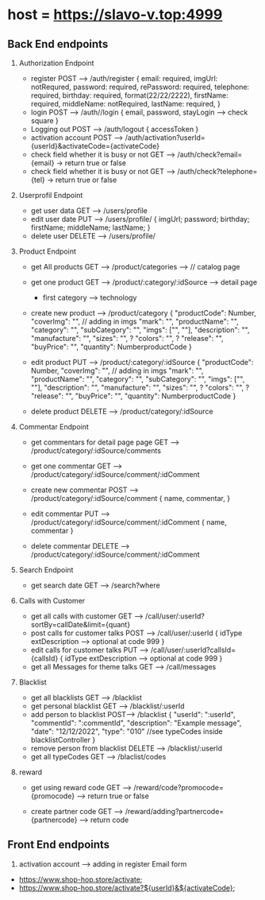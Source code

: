 # host = <https://slavo-v.top:4999>

## Back End endpoints

1. Authorization Endpoint

   - register POST --> /auth/register
    {
    email: required,
    imgUrl: notRequred,
    password: required,
    rePassword: required,
    telephone: required,
    birthday: required, format(22/22/2222),
    firstName: required,
    middleName: notRequired,
    lastName: required,
    }
   - login POST --> /auth//login
    {
    email,
    password,
    stayLogin --> check square
    }
   - Logging out POST --> /auth/logout
    {
    accessToken
    }
   - activation account POST --> /auth/activation?userId={userId}&activateCode={activateCode}
   - check field whether it is busy or not GET --> /auth/check?email={email}  -> return true or false
   - check field whether it is busy or not GET --> /auth/check?telephone={tel} -> return true or false

2. Userprofil Endpoint
    - get user data GET --> /users/profile
    - edit user date PUT --> /users/profile/
    {
        imgUrl;
        password;
        birthday;
        firstName;
        middleName;
        lastName;
    }
    - delete user DELETE --> /users/profile/

3. Product Endpoint

   - get All products GET --> /product/categories --> // catalog page
   - get one product GET --> /product/:category/:idSource --> detail page
      - first category --> technology

   - create new product --> /product/category
    {
      "productCode": Number,
      "coverImg": "", // adding in imgs
      "mark": "",
      "productName": "",
      "category": "",
      "subCategory": "",
      "imgs": ["", ""],
      "description": "",
      "manufacture": "",
      "sizes": "", ?
      "colors": "", ?
      "release": "",
      "buyPrice": "",
      "quantity": NumberproductCode
    }
   - edit product PUT --> /product/:category/:idSource
    {
      "productCode": Number,
      "coverImg": "", // adding in imgs
      "mark": "",
      "productName": "",
      "category": "",
      "subCategory": "",
      "imgs": ["", ""],
      "description": "",
      "manufacture": "",
      "sizes": "", ?
      "colors": "", ?
      "release": "",
      "buyPrice": "",
      "quantity": NumberproductCode
    }
   - delete product DELETE --> /product/category/:idSource

4. Commentar Endpoint

   - get commentars for detail page page GET --> /product/category/:idSource/comments

   - get one commentar GET --> /product/category/:idSource/comment/:idComment
   - create new commentar POST --> /product/category/:idSource/comment
    {
    name,
    commentar,
    }

   - edit commentar PUT --> /product/category/:idSource/comment/:idComment
    {
    name,
    commentar
    }
   - delete commentar DELETE --> /product/category/:idSource/comment/:idComment

5. Search Endpoint

   - get search date GET --> /search?where

6. Calls with Customer
   - get all calls with customer GET --> /call/user/:userId?sortBy=callDate&limit={quant}
   - post calls for customer talks POST --> /call/user/:userId
   {
      idType
      extDescription --> optional at code 999
   }
   - edit calls for customer talks PUT --> /call/user/:userId?callsId={callsId}
   {
      idType
      extDescription --> optional at code 999
   }
   - get all Messages for theme talks GET --> /call/messages

7. Blacklist
   - get all blacklists GET --> /blacklist
   - get personal blacklist GET --> /blacklist/:userId
   - add person to blacklist POST--> /blacklist
      {
         "userId": ":userId",
         "commentId": ":commentId",
         "description": "Example message",
         "date": "12/12/2022",
         "type": "010" //see typeCodes inside blacklistController
      }
   - remove person from blacklist DELETE --> /blacklist/:userId
   - get all typeCodes GET --> /blaclist/codes

8. reward
   - get using reward code GET --> /reward/code?promocode={promocode} --> return true or false

   - create partner code GET --> /reward/adding?partnercode={partnercode} --> return code

## Front End endpoints

1. activation account --> adding in register Email form

- <https://www.shop-hop.store/activate>;
- <https://www.shop-hop.store/activate?${userId}&${activateCode}>;
